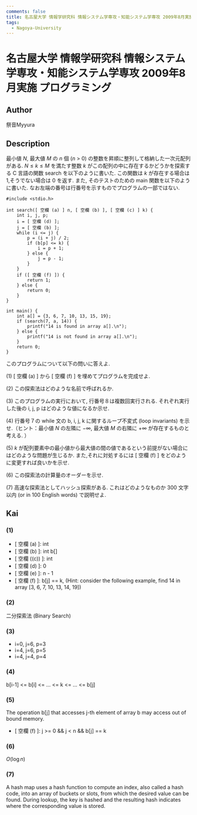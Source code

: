```yaml
---
comments: false
title: 名古屋大学 情報学研究科 情報システム学専攻・知能システム学専攻 2009年8月実施 プログラミング
tags:
  - Nagoya-University
---
```

# 名古屋大学 情報学研究科 情報システム学専攻・知能システム学専攻 2009年8月実施 プログラミング

## **Author**
祭音Myyura

## **Description**
最小値 $N$, 最大値 $M$ の $n$ 個 ($n$ > 0) の整数を昇順に整列して格納した一次元配列がある. 
$N \le k \le M$ を満たす整数 $k$ がこの配列の中に存在するかどうかを探索する C 言語の関数 search を以下のように書いた. 
この関数は $k$ が存在する場合は $1$,そうでない場合は $0$ を返す. 
また, そのテストのための main 関数を以下のように書いた. 
なお左端の番号は行番号を示すものでプログラムの一部ではない. 

```text
#include <stdio.h>

int search([ 空欄 (a) ] n, [ 空欄 (b) ], [ 空欄 (c) ] k) {
    int i, j, p;
    i = [ 空欄 (d) ];
    j = [ 空欄 (b) ];
    while (i <= j) {
        p = (i + j) / 2;
        if (b[p] <= k) {
            i = p + 1;
        } else {
            j = p - 1;
        }
    }
    if ([ 空欄 (f) ]) {
        return 1;
    } else {
        return 0;
    }
}

int main() {
    int a[] = {3, 6, 7, 10, 13, 15, 19};
    if (search(7, a, 14)) {
        printf("14 is found in array a[].\n");
    } else {
        printf("14 is not found in array a[].\n");
    }
    return 0;
}
```

このプログラムについて以下の問いに答えよ. 

(1) \[ 空欄 (a) \] から \[ 空欄 (f) \] を埋めてプログラムを完成せよ. 

(2) この探索法はどのような名前で呼ばれるか. 

(3) このプログラムの実行において, 行番号８は複数回実行される. それぞれ実行した後の i, j, p はどのような値になるか示せ. 

(4) 行番号７の while 文の b, i, j, k に関するループ不変式 (loop invariants) を示せ.（ヒント：最小値 $N$ の左隣に $-\infty$, 最大値 $M$ の右隣に $+\infty$ が存在するものと考える. ） 

(5) $k$ が配列要素中の最小値から最大値の間の値であるという前提がない場合にはどのような問題が生じるか. また,それに対処するには \[ 空欄 (f) \] をどのように変更すれば良いかを示せ. 

(6) この探索法の計算量のオーダーを示せ. 

(7) 高速な探索法としてハッシュ探索がある. これはどのようなものか 300 文字以内 (or in 100 English words) で説明せよ. 

## **Kai**
### (1)
- \[ 空欄 (a) \]: int
- \[ 空欄 (b) \]: int b\[\]
- \[ 空欄 (\(c\)) \]: int
- \[ 空欄 (d) \]: 0
- \[ 空欄 (e) \]: n - 1
- \[ 空欄 (f) \]: b\[j\] == k, (Hint: consider the following example, find 14 in array \[3, 6, 7, 10, 13, 14, 19\])

### (2)
二分探索法 (Binary Search)

### (3)
- i=0, j=6, p=3
- i=4, j=6, p=5
- i=4, j=4, p=4

### (4)
b\[i-1\] <= b\[i\] <= ... <= k <= ... <= b\[j\]

### (5)
The operation b\[j\] that accesses j-th element of array b may access out of bound memory.

- \[ 空欄 (f) \]: j >= 0 && j < n && b[j] == k

### (6)
$O(\log n)$

### (7)
A hash map uses a hash function to compute an index, also called a hash code, into an array of buckets or slots, from which the desired value can be found.
During lookup, the key is hashed and the resulting hash indicates where the corresponding value is stored.
